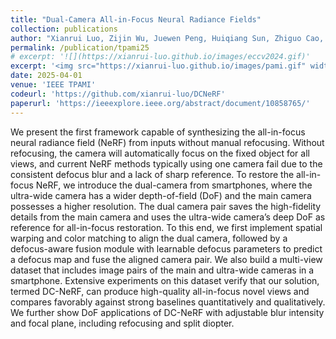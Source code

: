 ```yaml
---
title: "Dual-Camera All-in-Focus Neural Radiance Fields"
collection: publications
author: "Xianrui Luo, Zijin Wu, Juewen Peng, Huiqiang Sun, Zhiguo Cao, Guosheng Lin"
permalink: /publication/tpami25
# excerpt: '![](https://xianrui-luo.github.io/images/eccv2024.gif)'
excerpt: '<img src="https://xianrui-luo.github.io/images/pami.gif" width="60%" />'
date: 2025-04-01
venue: 'IEEE TPAMI'
codeurl: 'https://github.com/xianrui-luo/DCNeRF'
paperurl: 'https://ieeexplore.ieee.org/abstract/document/10858765/'
---
```


We present the first framework capable of synthesizing the all-in-focus neural radiance field (NeRF) from inputs without manual refocusing. Without refocusing, the camera will automatically focus on the fixed object for all views, and current NeRF methods typically using one camera fail due to the consistent defocus blur and a lack of sharp reference. To restore the all-in-focus NeRF, we introduce the dual-camera from smartphones, where the ultra-wide camera has a wider depth-of-field (DoF) and the main camera possesses a higher resolution. The dual camera pair saves the high-fidelity details from the main camera and uses the ultra-wide camera’s deep DoF as reference for all-in-focus restoration. To this end, we first implement spatial warping and color matching to align the dual camera, followed by a defocus-aware fusion module with learnable defocus parameters to predict a defocus map and fuse the aligned camera pair. We also build a multi-view dataset that includes image pairs of the main and ultra-wide cameras in a smartphone. Extensive experiments on this dataset verify that our solution, termed DC-NeRF, can produce high-quality all-in-focus novel views and compares favorably against strong baselines quantitatively and qualitatively. We further show DoF applications of DC-NeRF with adjustable blur intensity and focal plane, including refocusing and split diopter.
